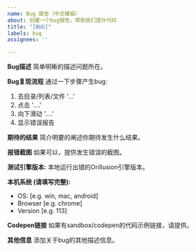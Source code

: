 ```yaml
---
name: Bug 报告（中文模板）
about: 创建一个bug报告，帮助我们提升代码
title: "[BUG]"
labels: bug
assignees: ''

---
```


**Bug描述**
简单明晰的描述问题所在。

**Bug复现流程**
通过一下步骤产生bug:
1. 去目录/列表/文件 '...'
2. 点击 '....'
3. 向下滑动 '....'
4. 显示错误报告

**期待的结果**
简介明要的阐述你期待发生什么结果。

**报错截图**
如果可以，提供发生错误的截图。

**测试引擎版本:**
本地运行出错的Orillusion引擎版本。

**本机系统 (请填写完整):**
 - OS: [e.g. win, mac, android]
 - Browser [e.g. chrome]
 - Version [e.g. 113]

**Codepen链接**
如果有sandbox/codepen的代码示例链接，请提供。

**其他信息**
添加关于bug的其他描述信息。
